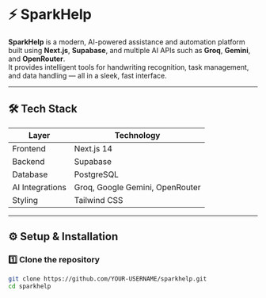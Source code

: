 # ⚡ SparkHelp

**SparkHelp** is a modern, AI-powered assistance and automation platform built using **Next.js**, **Supabase**, and multiple AI APIs such as **Groq**, **Gemini**, and **OpenRouter**.  
It provides intelligent tools for handwriting recognition, task management, and data handling — all in a sleek, fast interface.

---

## 🛠️ Tech Stack

| Layer | Technology |
|-------|-------------|
| Frontend | Next.js 14 |
| Backend | Supabase |
| Database | PostgreSQL |
| AI Integrations | Groq, Google Gemini, OpenRouter |
| Styling | Tailwind CSS |

---

## ⚙️ Setup & Installation

### 1️⃣ Clone the repository
```bash
git clone https://github.com/YOUR-USERNAME/sparkhelp.git
cd sparkhelp
